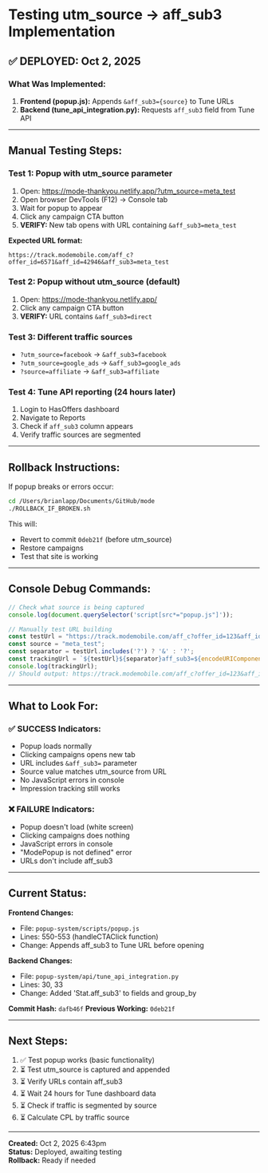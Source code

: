 # Testing utm_source → aff_sub3 Implementation

## ✅ DEPLOYED: Oct 2, 2025

### What Was Implemented:
1. **Frontend (popup.js):** Appends `&aff_sub3={source}` to Tune URLs
2. **Backend (tune_api_integration.py):** Requests `aff_sub3` field from Tune API

---

## Manual Testing Steps:

### Test 1: Popup with utm_source parameter
1. Open: https://mode-thankyou.netlify.app/?utm_source=meta_test
2. Open browser DevTools (F12) → Console tab
3. Wait for popup to appear
4. Click any campaign CTA button
5. **VERIFY:** New tab opens with URL containing `&aff_sub3=meta_test`

**Expected URL format:**
```
https://track.modemobile.com/aff_c?offer_id=6571&aff_id=42946&aff_sub3=meta_test
```

### Test 2: Popup without utm_source (default)
1. Open: https://mode-thankyou.netlify.app/
2. Click any campaign CTA button
3. **VERIFY:** URL contains `&aff_sub3=direct`

### Test 3: Different traffic sources
- `?utm_source=facebook` → `&aff_sub3=facebook`
- `?utm_source=google_ads` → `&aff_sub3=google_ads`
- `?source=affiliate` → `&aff_sub3=affiliate`

### Test 4: Tune API reporting (24 hours later)
1. Login to HasOffers dashboard
2. Navigate to Reports
3. Check if `aff_sub3` column appears
4. Verify traffic sources are segmented

---

## Rollback Instructions:

If popup breaks or errors occur:

```bash
cd /Users/brianlapp/Documents/GitHub/mode
./ROLLBACK_IF_BROKEN.sh
```

This will:
- Revert to commit `0deb21f` (before utm_source)
- Restore campaigns
- Test that site is working

---

## Console Debug Commands:

```javascript
// Check what source is being captured
console.log(document.querySelector('script[src*="popup.js"]'));

// Manually test URL building
const testUrl = "https://track.modemobile.com/aff_c?offer_id=123&aff_id=456";
const source = "meta_test";
const separator = testUrl.includes('?') ? '&' : '?';
const trackingUrl = `${testUrl}${separator}aff_sub3=${encodeURIComponent(source)}`;
console.log(trackingUrl);
// Should output: https://track.modemobile.com/aff_c?offer_id=123&aff_id=456&aff_sub3=meta_test
```

---

## What to Look For:

### ✅ SUCCESS Indicators:
- Popup loads normally
- Clicking campaigns opens new tab
- URL includes `&aff_sub3=` parameter
- Source value matches utm_source from URL
- No JavaScript errors in console
- Impression tracking still works

### ❌ FAILURE Indicators:
- Popup doesn't load (white screen)
- Clicking campaigns does nothing
- JavaScript errors in console
- "ModePopup is not defined" error
- URLs don't include aff_sub3

---

## Current Status:

**Frontend Changes:**
- File: `popup-system/scripts/popup.js`
- Lines: 550-553 (handleCTAClick function)
- Change: Appends aff_sub3 to Tune URL before opening

**Backend Changes:**
- File: `popup-system/api/tune_api_integration.py`  
- Lines: 30, 33
- Change: Added 'Stat.aff_sub3' to fields and group_by

**Commit Hash:** `dafb46f`
**Previous Working:** `0deb21f`

---

## Next Steps:

1. ✅ Test popup works (basic functionality)
2. ⏳ Test utm_source is captured and appended
3. ⏳ Verify URLs contain aff_sub3
4. ⏳ Wait 24 hours for Tune dashboard data
5. ⏳ Check if traffic is segmented by source
6. ⏳ Calculate CPL by traffic source

---

**Created:** Oct 2, 2025 6:43pm  
**Status:** Deployed, awaiting testing  
**Rollback:** Ready if needed

